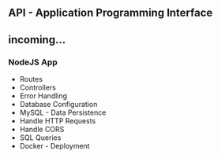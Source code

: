 ## API - Application Programming Interface
## incoming...

### NodeJS App
- Routes
- Controllers
- Error Handling
- Database Configuration
- MySQL - Data Persistence
- Handle HTTP Requests
- Handle CORS
- SQL Queries
- Docker - Deployment